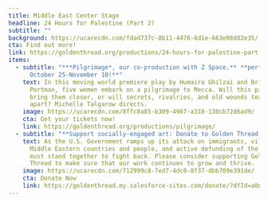 ```yaml
---
title: Middle East Center Stage
headline: 24 Hours for Palestine (Part 2)
subtitle: ""
background: https://ucarecdn.com/fdad737c-8b11-4476-8d1e-663e08d82e35/
cta: Find out more!
link: https://goldenthread.org/productions/24-hours-for-palestine-part-2/
items:
  - subtitle: "***P﻿ilgrimage*, our co-production with Z Space,** **p﻿erforms
      October 25-November 10!**"
    text: I﻿n this moving world premiere play by Humaira Ghilzai and Bridgette Dutta
      Portman, five women embark on a pilgrimage to Mecca. Will this pilgrimage
      bring them closer, or will secrets, rivalries, and old wounds tear them
      apart? Michelle Talgarow directs.
    image: https://ucarecdn.com/8ffc8a85-b309-4967-a318-130cb72d6ad9/
    cta: Get your tickets now!
    link: https://goldenthread.org/productions/pilgrimage/
  - subtitle: "**S﻿upport socially-engaged art:﻿ Donate to Golden Thread now!**"
    text: A﻿s the U.S. Government ramps up its attack on immigrants, vilification of
      Middle Eastern countries and people, and a﻿ctive defunding of the Arts, we
      must stand together to fight back. Please consider supporting Golden
      Thread to make sure that our work continues to grow and thrive.
    image: https://ucarecdn.com/712999c8-7ed7-4dc0-8f37-dbb709e391de/
    cta: Donate Now
    link: https://goldenthread.my.salesforce-sites.com/donate/?dfId=a0n3Z00000tn4RsQAI
---
```

